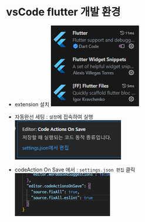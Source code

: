 # vsCode flutter 개발 환경

- extension 설치
  ![확장설치](image.png)

- 자동완선 세팅 : `설정`에 접속하여 실행
  ![CodeAction](image-1.png)

- codeAction On Save 에서 : `settings.json 편집` 클릭
  ![Code 추가](image-2.png)

